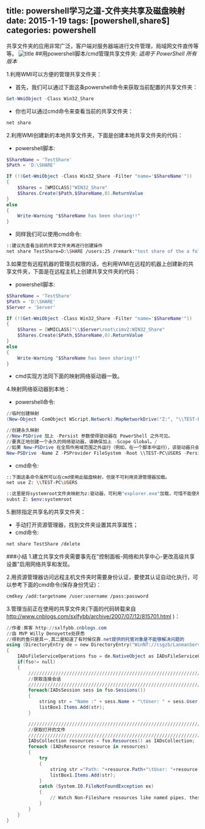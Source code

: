 title: powershell学习之道-文件夹共享及磁盘映射
date: 2015-1-19
tags: [powershell,share$]
categories: powershell
---
共享文件夹的应用非常广泛，客户端对服务器端进行文件管理，局域网文件直传等等。
![title](/img/title/4.jpg)
##用powershell脚本/cmd管理共享文件夹:
_适用于 PowerShell 所有版本_

1.利用WMI可以方便的管理共享文件夹：
+ 首先，我们可以通过下面这条powershell命令来获取当前配置的共享文件夹：

```powershell
Get-WmiObject -Class Win32_Share
```

+ 你也可以通过cmd命令来查看当前的共享文件夹：

```Bash
net share
```
<!--more-->

2.利用WMI创建新的本地共享文件夹，下面是创建本地共享文件夹的代码：
+ powershell脚本:

```powershell
$ShareName = 'TestShare'
$Path = 'D:\SHARE'

If (!(Get-WmiObject -Class Win32_Share -Filter "name='$ShareName'")) 
{ 
	$Shares = [WMICLASS]"WIN32_Share" 
	$Shares.Create($Path,$ShareName,0).ReturnValue
}
else
{
	Write-Warning "$ShareName has been sharing!!"
}
```

+ 同样我们可以使用cmd命令:

```Bash
::建议先查看当前的共享文件夹再进行创建操作
net share TestShare=D:\SHARE /users:25 /remark:"test share of the a folder"
```

3.如果您有远程机器的管理员权限的话，也利用WMI在远程的机器上创建新的共享文件夹，下面是在远程主机上创建共享文件夹的代码：
+ powershell脚本:

```powershell
$ShareName = 'TestShare'
$Path = 'D:\SHARE'
$Server = 'Server'

If (!(Get-WmiObject -Class Win32_Share -Filter "name='$ShareName'")) 
{ 
	$Shares = [WMICLASS]"\\$Server\root\cimv2:WIN32_Share" 
	$Shares.Create($Path,$ShareName,0).ReturnValue
}
else
{
	Write-Warning "$ShareName has been sharing!!"
}
```
+ cmd实现方法同下面的映射网络驱动器一致。

4.映射网络驱动器到本地：
+ powershell命令:

```powershell
//临时创建映射
(New-Object -ComObject WScript.Network).MapNetworkDrive("Z:", "\\TEST-PC\USERS")

//创建永久映射
//New-PSDrive 加上 -Persist 参数使得驱动器在 PowerShell 之外可见。
//要真正地创建一个永久的网络驱动器，请确保加上 -Scope Global。/
//如果 New-PSDrive 在全局作用域范围之外运行（例如，在一个脚本中运行），该驱动器只会在脚本运行时出现在文件管理器中。
New-PSDrive -Name Z -PSProvider FileSystem -Root \\TEST-PC\USERS -Persist -Scope Global
```

+ cmd命令:

```Bash
::下面这条命令虽然可以在cmd使用此磁盘映射，但是不可利用资源管理器加载。
net use Z: \\TEST-PC\USERS

::这里是将systemroot文件夹映射为z:驱动器，可利用"explorer.exe"加载，可惜不能使用网络路径。
subst Z: $env:systemroot
```

5.删除指定共享名的共享文件夹：
+ 手动打开资源管理器，找到文件夹设置其共享属性；
+ cmd命令:

```Bash
net share TestShare /delete
```

###小结
1.建立共享文件夹需要事先在"控制面板-网络和共享中心-更改高级共享设置"启用网络共享和发现。

2.用资源管理器访问远程主机文件夹时需要身份认证，要使其认证自动化执行，可以参考下面的cmd命令(保存身份凭证)：

```Bash
cmdkey /add:targetname /user:username /pass:password
```

3.管理当前正在使用的共享文件夹(下面的代码转载来自 <http://www.cnblogs.com/sxlfybb/archive/2007/07/12/815701.html> )：
```powershell
//作者:房客 http://sxlfybb.cnblogs.com
//由 MVP Willy Denoyette处获悉
//得到的鱼只是其一,其二是知道了有时候仅靠.net提供的托管对象是不能够解决问题的
using (DirectoryEntry de = new DirectoryEntry("WinNT://csgzb/LanmanServer"))
{
    IADsFileServiceOperations fso = de.NativeObject as IADsFileServiceOperations;
    if(fso!= null)
    {
        //////////////////////////////////////////////////////////////////////////
        //获取连接会话
        //////////////////////////////////////////////////////////////////////////                    
        foreach(IADsSession sess in fso.Sessions())
        {
            string str = "Name :" + sess.Name + "\tUser: " + sess.User + " \tComputer : " + sess.Computer;
            listBox1.Items.Add(str);
        }

        //////////////////////////////////////////////////////////////////////////
        //获取打开的文件
        //////////////////////////////////////////////////////////////////////////     
        IADsCollection resources = fso.Resources() as IADsCollection;
        foreach (IADsResource resource in resources)
        {
            try
            {
                string str ="Path: "+resource.Path+"\tUser: "+resource.User+"\tLockCount: "+resource.LockCount+"\tName:"+resource.Name ;
                listBox1.Items.Add(str);
            }
            catch (System.IO.FileNotFoundException ex)
            {
                // Watch Non-Fileshare resources like named pipes, these are not stored in the ADSI cache
            }
        }
    }
}
```